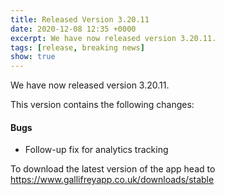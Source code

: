```yaml
---
title: Released Version 3.20.11
date: 2020-12-08 12:35 +0000
excerpt: We have now released version 3.20.11.
tags: [release, breaking news]
show: true
---
```


We have now released version 3.20.11.

This version contains the following changes:

#### Bugs

* Follow-up fix for analytics tracking


To download the latest version of the app head to <https://www.gallifreyapp.co.uk/downloads/stable>
